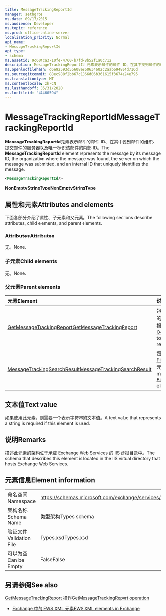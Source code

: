 ```yaml
---
title: MessageTrackingReportId
manager: sethgros
ms.date: 09/17/2015
ms.audience: Developer
ms.topic: reference
ms.prod: office-online-server
localization_priority: Normal
api_name:
- MessageTrackingReportId
api_type:
- schema
ms.assetid: 9c604ca3-10fe-4760-b7fd-8b52f1a0c712
description: MessageTrackingReportId 元素表示邮件的邮件 ID、在其中找到邮件的组织、提交邮件的服务器以及唯一标识该邮件的内部 ID。
ms.openlocfilehash: d6e92593d55608e260634602c2aab694804d716d
ms.sourcegitcommit: 88ec988f2bb67c1866d06b361615f3674a24e795
ms.translationtype: MT
ms.contentlocale: zh-CN
ms.lasthandoff: 05/31/2020
ms.locfileid: "44460594"
---
```

# <a name="messagetrackingreportid"></a><span data-ttu-id="14f84-103">MessageTrackingReportId</span><span class="sxs-lookup"><span data-stu-id="14f84-103">MessageTrackingReportId</span></span>

<span data-ttu-id="14f84-104">**MessageTrackingReportId**元素表示邮件的邮件 ID、在其中找到邮件的组织、提交邮件的服务器以及唯一标识该邮件的内部 ID。</span><span class="sxs-lookup"><span data-stu-id="14f84-104">The **MessageTrackingReportId** element represents the message by its message ID, the organization where the message was found, the server on which the message was submitted, and an internal ID that uniquely identifies the message.</span></span> 
  
```XML
<MessageTrackingReportId/>
```

 <span data-ttu-id="14f84-105">**NonEmptyStringType**</span><span class="sxs-lookup"><span data-stu-id="14f84-105">**NonEmptyStringType**</span></span>
## <a name="attributes-and-elements"></a><span data-ttu-id="14f84-106">属性和元素</span><span class="sxs-lookup"><span data-stu-id="14f84-106">Attributes and elements</span></span>

<span data-ttu-id="14f84-107">下面各部分介绍了属性、子元素和父元素。</span><span class="sxs-lookup"><span data-stu-id="14f84-107">The following sections describe attributes, child elements, and parent elements.</span></span>
  
### <a name="attributes"></a><span data-ttu-id="14f84-108">Attributes</span><span class="sxs-lookup"><span data-stu-id="14f84-108">Attributes</span></span>

<span data-ttu-id="14f84-109">无。</span><span class="sxs-lookup"><span data-stu-id="14f84-109">None.</span></span>
  
### <a name="child-elements"></a><span data-ttu-id="14f84-110">子元素</span><span class="sxs-lookup"><span data-stu-id="14f84-110">Child elements</span></span>

<span data-ttu-id="14f84-111">无。</span><span class="sxs-lookup"><span data-stu-id="14f84-111">None.</span></span>
  
### <a name="parent-elements"></a><span data-ttu-id="14f84-112">父元素</span><span class="sxs-lookup"><span data-stu-id="14f84-112">Parent elements</span></span>

|<span data-ttu-id="14f84-113">**元素**</span><span class="sxs-lookup"><span data-stu-id="14f84-113">**Element**</span></span>|<span data-ttu-id="14f84-114">**说明**</span><span class="sxs-lookup"><span data-stu-id="14f84-114">**Description**</span></span>|
|:-----|:-----|
|[<span data-ttu-id="14f84-115">GetMessageTrackingReport</span><span class="sxs-lookup"><span data-stu-id="14f84-115">GetMessageTrackingReport</span></span>](getmessagetrackingreport.md) <br/> |<span data-ttu-id="14f84-116">包含[GetMessageTrackingReport 操作](getmessagetrackingreport-operation.md)的请求，以检索指定 ID 的完整邮件跟踪报告。</span><span class="sxs-lookup"><span data-stu-id="14f84-116">Contains the request for the [GetMessageTrackingReport operation](getmessagetrackingreport-operation.md) to retrieve the full message tracking report for the specified ID.</span></span>  <br/> |
|[<span data-ttu-id="14f84-117">MessageTrackingSearchResult</span><span class="sxs-lookup"><span data-stu-id="14f84-117">MessageTrackingSearchResult</span></span>](messagetrackingsearchresult.md) <br/> |<span data-ttu-id="14f84-118">包含[FindMessageTrackingReportResponse](findmessagetrackingreportresponse.md)元素的单个邮件结果。</span><span class="sxs-lookup"><span data-stu-id="14f84-118">Contains a single message result for a [FindMessageTrackingReportResponse](findmessagetrackingreportresponse.md) element.</span></span>  <br/> |
   
## <a name="text-value"></a><span data-ttu-id="14f84-119">文本值</span><span class="sxs-lookup"><span data-stu-id="14f84-119">Text value</span></span>

<span data-ttu-id="14f84-120">如果使用此元素，则需要一个表示字符串的文本值。</span><span class="sxs-lookup"><span data-stu-id="14f84-120">A text value that represents a string is required if this element is used.</span></span>
  
## <a name="remarks"></a><span data-ttu-id="14f84-121">说明</span><span class="sxs-lookup"><span data-stu-id="14f84-121">Remarks</span></span>

<span data-ttu-id="14f84-122">描述此元素的架构位于承载 Exchange Web Services 的 IIS 虚拟目录中。</span><span class="sxs-lookup"><span data-stu-id="14f84-122">The schema that describes this element is located in the IIS virtual directory that hosts Exchange Web Services.</span></span>
  
## <a name="element-information"></a><span data-ttu-id="14f84-123">元素信息</span><span class="sxs-lookup"><span data-stu-id="14f84-123">Element information</span></span>

|||
|:-----|:-----|
|<span data-ttu-id="14f84-124">命名空间</span><span class="sxs-lookup"><span data-stu-id="14f84-124">Namespace</span></span>  <br/> |https://schemas.microsoft.com/exchange/services/2006/types  <br/> |
|<span data-ttu-id="14f84-125">架构名称</span><span class="sxs-lookup"><span data-stu-id="14f84-125">Schema Name</span></span>  <br/> |<span data-ttu-id="14f84-126">类型架构</span><span class="sxs-lookup"><span data-stu-id="14f84-126">Types schema</span></span>  <br/> |
|<span data-ttu-id="14f84-127">验证文件</span><span class="sxs-lookup"><span data-stu-id="14f84-127">Validation File</span></span>  <br/> |<span data-ttu-id="14f84-128">Types.xsd</span><span class="sxs-lookup"><span data-stu-id="14f84-128">Types.xsd</span></span>  <br/> |
|<span data-ttu-id="14f84-129">可以为空</span><span class="sxs-lookup"><span data-stu-id="14f84-129">Can be Empty</span></span>  <br/> |<span data-ttu-id="14f84-130">False</span><span class="sxs-lookup"><span data-stu-id="14f84-130">False</span></span>  <br/> |
   
## <a name="see-also"></a><span data-ttu-id="14f84-131">另请参阅</span><span class="sxs-lookup"><span data-stu-id="14f84-131">See also</span></span>



[<span data-ttu-id="14f84-132">GetMessageTrackingReport 操作</span><span class="sxs-lookup"><span data-stu-id="14f84-132">GetMessageTrackingReport operation</span></span>](getmessagetrackingreport-operation.md)


- [<span data-ttu-id="14f84-133">Exchange 中的 EWS XML 元素</span><span class="sxs-lookup"><span data-stu-id="14f84-133">EWS XML elements in Exchange</span></span>](ews-xml-elements-in-exchange.md)

